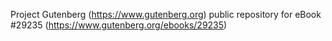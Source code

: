 Project Gutenberg (https://www.gutenberg.org) public repository for eBook #29235 (https://www.gutenberg.org/ebooks/29235)

